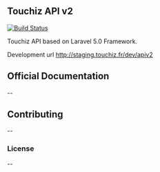 ## Touchiz API v2

[![Build Status](https://travis-ci.org/mihajah/TCZ_ApiV2.svg?branch=master)](https://travis-ci.org/mihajah/TCZ_ApiV2)

Touchiz API based on Laravel 5.0 Framework. 

Development url http://staging.touchiz.fr/dev/apiv2

## Official Documentation

--

## Contributing

--

### License

--
